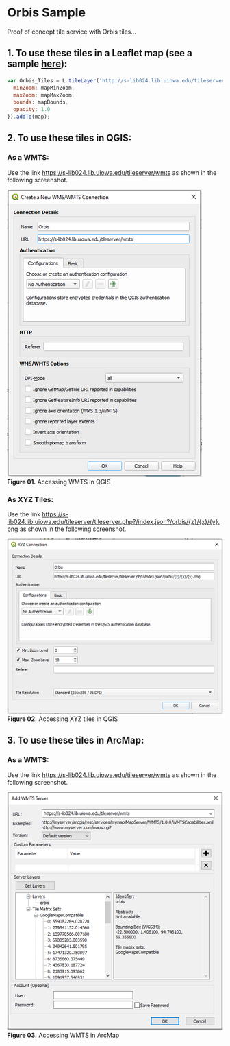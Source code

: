 # Orbis Sample
Proof of concept tile service with Orbis tiles...

## 1. To use these tiles in a Leaflet map (see a sample [here](https://jebowe3.github.io/orbis_sample/index.html)):

```javascript
var Orbis_Tiles = L.tileLayer('http://s-lib024.lib.uiowa.edu/tileserver/tileserver.php?/index.json?/orbis/{z}/{x}/{y}.png', {
  minZoom: mapMinZoom,
  maxZoom: mapMaxZoom,
  bounds: mapBounds,
  opacity: 1.0
}).addTo(map);
```

## 2. To use these tiles in QGIS:

### As a WMTS:

Use the link https://s-lib024.lib.uiowa.edu/tileserver/wmts as shown in the following screenshot.

![QGIS_WMTS](png/QGIS_WMTS.PNG)  
**Figure 01.** Accessing WMTS in QGIS

### As XYZ Tiles:

Use the link https://s-lib024.lib.uiowa.edu/tileserver/tileserver.php?/index.json?/orbis/{z}/{x}/{y}.png as shown in the following screenshot.

![QGIS_XYZ](png/QGIS_XYZ.PNG)  
**Figure 02.** Accessing XYZ tiles in QGIS

## 3. To use these tiles in ArcMap:

### As a WMTS:

Use the link https://s-lib024.lib.uiowa.edu/tileserver/wmts as shown in the following screenshot.

![Arc_WMTS](png/Arc_WMTS.PNG)  
**Figure 03.** Accessing WMTS in ArcMap
